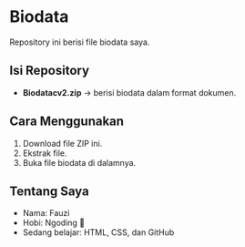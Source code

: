# Biodata

Repository ini berisi file biodata saya.

## Isi Repository
- **Biodatacv2.zip** → berisi biodata dalam format dokumen.

## Cara Menggunakan
1. Download file ZIP ini.
2. Ekstrak file.
3. Buka file biodata di dalamnya.

## Tentang Saya
- Nama: Fauzi  
- Hobi: Ngoding 🚀  
- Sedang belajar: HTML, CSS, dan GitHub
